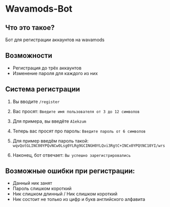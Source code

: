# Wavamods-Bot

## Что это такое?
Бот для регистрации аккаунтов на wavamods

## Возможности
- Регистрация до трёх аккаунтов
- Изменение пароля для каждого из них


## Система регистрации

1. Вы вводите `/register`

2. Вас просят: `Введите имя пользователя от 3 до 12 символов`

3. Для примера, вы введёте `A1ekzum`

4. Теперь вас просят про пароль: `Введите пароль от 6 символов`

5. Для пример введём пароль такой: `wqvQotGLINC00YPQvNCw0Lsg0YLRg9GCINGH0YLQvi3RgtC+INCx0YPQtNC10YI/wrs`

6. Наконец, бот отвечает: `Вы успешно зарегистрировались`


## Возможные ошибки при регистрации:
- Данный ник занят
- Пароль слишком короткий
- Ник слишком длинный / Ник слишком короткий
- Ник состоит не только из цифр и букв английского алфавита
